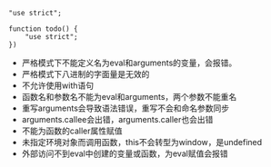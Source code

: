 `"use strict";`

```
function todo() {
    "use strict";
})
```

*    严格模式下不能定义名为eval和arguments的变量，会报错。
*    严格模式下八进制的字面量是无效的
*    不允许使用with语句
*    函数名和参数名不能为eval和arguments，两个参数不能重名
*    重写arguments会导致语法错误，重写不会和命名参数同步
*    arguments.callee会出错，arguments.caller也会出错
*    不能为函数的caller属性赋值
*    未指定环境对象而调用函数，this不会转型为window，是undefined
*    外部访问不到eval中创建的变量或函数，为eval赋值会报错